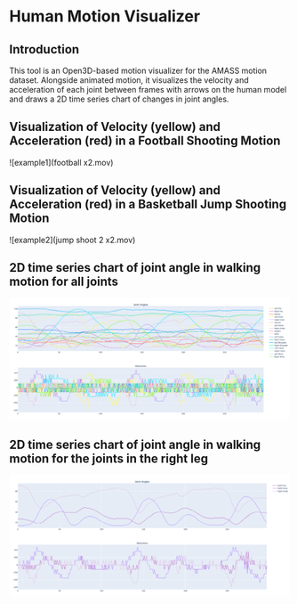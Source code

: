 # Human Motion Visualizer

## Introduction
This tool is an Open3D-based motion visualizer for the AMASS motion dataset. Alongside animated motion, it visualizes the velocity and acceleration of each joint between frames with arrows on the human model and draws a 2D time series chart of changes in joint angles.

## Visualization of Velocity (yellow) and Acceleration (red) in a Football Shooting Motion
![example1](football x2.mov)

## Visualization of Velocity (yellow) and Acceleration (red) in a Basketball Jump Shooting Motion
![example2](jump shoot 2 x2.mov)

## 2D time series chart of joint angle in walking motion for all joints
![example3](readme/Walking_AllJoints.png)

## 2D time series chart of joint angle in walking motion for the joints in the right leg
![example4](readme/Walking_RightLeg.png)
